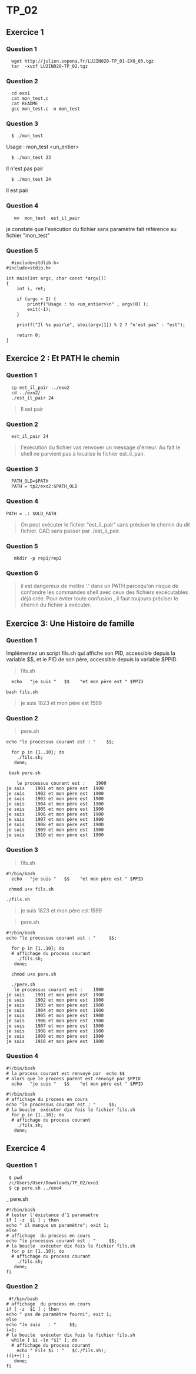# TP_02


## Exercice 1

### Question 1
```shell
  wget http://julien.sopena.fr/LU2IN020-TP_01-EXO_03.tgz
  tar  -xvzf LU2IN020-TP_02.tgz
```
 
### Question 2
```shell
  cd exo1
  cat mon_test.c
  cat README
  gcc mon_test.c -o mon_test
```



### Question 3

```shell
  $	./mon_test 
```
   Usage : mon_test <un_entier>
```shell
  $	./mon_test 23
```
   Il n'est pas pair
```shell
  $	./mon_test 24
```
   Il est pair


### Question 4
```shell
   mv  mon_test  est_il_pair 
```
je constate que l'exécution du fichier sans paramètre fait référence au fichier  "mon_test"

### Question 5
```shell
  #include<stdlib.h>
#include<stdio.h>

int main(int argc, char const *argv[])
{
	int i, ret;

	if (argc < 2) {
		printf("Usage : %s <un_entier>\n" , argv[0] );
		exit(-1);
	}

	printf("Il %s pair\n", atoi(argv[1]) % 2 ? "n'est pas" : "est");

	return 0;
} 
```


##  Exercice 2 : Et PATH le chemin
### Question 1

```shell
  cp est_il_pair ../exo2
  cd ../exo2/
  ./est_il_pair 24
```
> Il est pair

### Question 2

```shell
  est_il_pair 24
```
> l'exécution  du fichier vas renvoyer un message d'erreur. Au fait le shell ne parvient pas à localise le fichier est_il_pair.

### Question 3

```shell
  PATH_OLD=$PATH
  PATH = tp2/exo2:$PATH_OLD
```

### Question 4

```shell
PATH = .: $OLD_PATH
```
> On peut exécuter le fichier  "est_il_pair"  sans préciser le chemin du dit fichier. CAD  sans passer par  ./est_il_pair. 


### Question 5

```shell
   mkdir -p rep1/rep2
```

### Question 6
> il est dangereux de mettre '.' dans un PATH  parcequ'on risque de confondre les  commandes shell avec ceux des fichiers excécutables déjà crée. Pour éviter toute confusion , il faut toujours préciser le chemin du fichier à exécuter.

## Exercice 3:  Une Histoire de famille
### Question 1
Implémentez un script fils.sh qui affiche son PID, accessible depuis la variable $$, et le PID de son père, accessible depuis la variable $PPID
> fils.sh
```shell
  echo   "je suis "   $$    "et mon père est " $PPID
```
```
bash fils.sh
```
> je suis    1823 et mon père est  1599

### Question 2
> pere.sh
```shell
echo "le processus courant est : "    $$;

  for p in {1..10}; do
    ./fils.sh;
   done;
```

```
 bash pere.sh
  
    le processus courant est :    1900
je suis    1901 et mon père est  1900
je suis    1902 et mon père est  1900
je suis    1903 et mon père est  1900
je suis    1904 et mon père est  1900
je suis    1905 et mon père est  1900
je suis    1906 et mon père est  1900
je suis    1907 et mon père est  1900
je suis    1908 et mon père est  1900
je suis    1909 et mon père est  1900
je suis    1910 et mon père est  1900
```

### Question 3

> fils.sh
```shell
#!/bin/bash
  echo   "je suis "   $$    "et mon père est " $PPID
```
```shell
 chmod u+x fils.sh

./fils.sh
```
> je suis    1823 et mon père est  1599


> pere.sh
```shell
#!/bin/bash
echo "le processus courant est : "     $$;

  for p in {1..10}; do
  # affichage du process courant
    ./fils.sh;
   done;

```


```shell
  chmod u+x pere.sh

  ./pere.sh
   le processus courant est :    1900
je suis    1901 et mon père est  1900
je suis    1902 et mon père est  1900
je suis    1903 et mon père est  1900
je suis    1904 et mon père est  1900
je suis    1905 et mon père est  1900
je suis    1906 et mon père est  1900
je suis    1907 et mon père est  1900
je suis    1908 et mon père est  1900
je suis    1909 et mon père est  1900
je suis    1910 et mon père est  1900
```




### Question 4
```shell
#!/bin/bash
# la process courant est renvoyé par  echo $$
# alors que le process parent est renvoyé par $PPID
  echo   "je suis "   $$    "et mon père est " $PPID
```

```shell
#!/bin/bash
# affichage du process en cours
echo "le processus courant est : "     $$;
# la boucle  exécuter dix fois le fichier fils.sh
  for p in {1..10}; do
  # affichage du process courant
    ./fils.sh;
   done;
```

##  Exercice 4
### Question 1
```shell
 $ pwd
 /c/Users/User/Downloads/TP_02/exo1
 $ cp pere.sh ../exo4
```

_ pere.sh
```shell
#!/bin/bash
# tester l'éxistance d'1 paramaètre
if [ -z  $1 ] ; then
echo " il manque un paramètre"; exit 1;
else
# affichage  du process en cours
echo "le processus courant est : "     $$;
# la boucle  exécuter dix fois le fichier fils.sh
  for p in {1..10}; do
  # affichage du process courant
    ./fils.sh;
   done;
fi

```


### Question 2
```shell
 #!/bin/bash
# affichage  du process en cours
if [ -z  $1 ] ; then
echo " pas de paramètre fourni"; exit 1;
else
echo "Je suis   : "     $$;
i=1;
# la boucle  exécuter dix fois le fichier fils.sh
  while [ $i -le "$1" ]; do
  # affichage du process courant
    echo " Fils $i : "   $(./fils.sh);
((i++)) ;
   done;
fi

```
